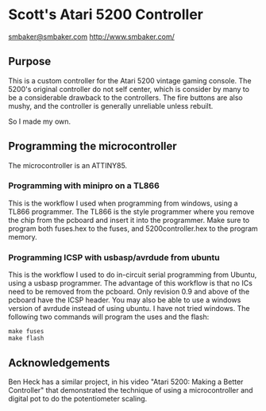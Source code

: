# Scott's Atari 5200 Controller
smbaker@smbaker.com 
http://www.smbaker.com/

## Purpose

This is a custom controller for the Atari 5200 vintage gaming console. The 5200's original controller do not self center, which is consider by many to be a considerable drawback to the controllers. The fire buttons are also mushy, and the controller is generally unreliable unless rebuilt.

So I made my own.

## Programming the microcontroller

The microcontroller is an ATTINY85.

### Programming with minipro on a TL866

This is the workflow I used when programming from windows, using a TL866 programmer. The TL866 is the style programmer where you remove the chip from the pcboard and insert it into the programmer. Make sure to program both fuses.hex to the fuses, and 5200controller.hex to the program memory.

### Programming ICSP with usbasp/avrdude from ubuntu

This is the workflow I used to do in-circuit serial programming from Ubuntu, using a usbasp programmer. The advantage of this workflow is that no ICs need to be removed from the pcboard. Only revision 0.9 and above of the pcboard have the ICSP header. You may also be able to use a windows version of avrdude instead of using ubuntu. I have not tried windows. The following two commands will program the uses and the flash:

    make fuses
    make flash


## Acknowledgements

Ben Heck has a similar project, in his video "Atari 5200: Making a Better Controller" that demonstrated the technique of using a microcontroller and digital pot to do the potentiometer scaling.
